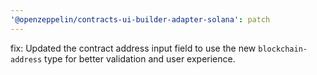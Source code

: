 ```yaml
---
'@openzeppelin/contracts-ui-builder-adapter-solana': patch
---
```


fix: Updated the contract address input field to use the new `blockchain-address` type for better validation and user experience.

